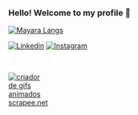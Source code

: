### Hello! Welcome to my profile 🤙

[![Mayara Langs](https://github-readme-stats.vercel.app/api/top-langs/?username=Mayara-T-Alves)](https://github.com/anuraghazra/github-readme-stats)

[![Linkedin](https://img.shields.io/badge/LinkedIn-0077B5?style=for-the-badge&logo=linkedin&logoColor=white)](https://www.linkedin.com/in/mayara-teshima-365b72152/)
[![Instagram](https://img.shields.io/badge/Instagram-E4405F?style=for-the-badge&logo=instagram&logoColor=white)](https://www.instagram.com/may_japs/)

<br>

<a href="https://pt.scrapee.net/criar-gif-animado-htm"><img src="https://images.scrapee.net/result/20230111183837cTg229ABEt.gif" alt="criador de gifs animados scrapee.net" style="max-width:80px"></a>
